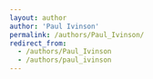 ```yaml
---
layout: author
author: 'Paul Ivinson'
permalink: /authors/Paul_Ivinson/
redirect_from:
  - /authors/Paul_Ivinson
  - /authors/paul_ivinson
---
```


